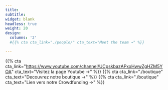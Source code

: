 ```yaml
---
title:
subtitle:
widget: blank
headless: true
weight: 20
design:
  columns: '2'
  #{{% cta cta_link="./people/" cta_text="Meet the team →" %}}

---
```


{{% cta cta_link="https://www.youtube.com/channel/UCpskbazAPxxHwwZgHZM5YOA" cta_text="Visitez la page Youtube    →" %}}
{{% cta cta_link="./boutique" cta_text="Decouvrez notre boutique →" %}}
{{% cta cta_link="./boutique" cta_text="Lien vers notre Crowdfunding →" %}}

